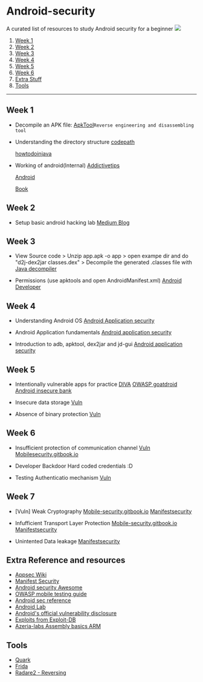 # Android-security
A curated list of resources to study Android security for a beginner
![](https://img.shields.io/badge/android%20-security-blue.svg)

1. [Week 1](#week1)
2. [Week 2](#week2)
3. [Week 3](#week3)
4. [Week 4](#week4)
5. [Week 5](#week5)
6. [Week 6](#week6)
7. [Extra Stuff](#extra)
8. [Tools](#tools)

---
## <a name="week1"></a>Week 1
* Decompile an APK file: [ApkTool](https://ibotpeaches.github.io/Apktool/)`Reverse engineering and disassembling tool`

* Understanding the directory structure
	[codepath](https://guides.codepath.com/android/Android-Directory-Structure)

	[howtodoinjava](https://howtodoinjava.com/android/android-tutorial-android-project-structure-files-and-resources/)

* Working of android(Internal)
    [Addictivetips](https://www.addictivetips.com/mobile/android-partitions-explained-boot-system-recovery-data-cache-misc/)

    [Android](https://source.android.com/devices/bootloader/partitions-images)

	[Book](http://newandroidbook.com/AIvI-M-RL1.pdf)

## <a name="week2"></a>Week 2
* 	Setup basic android hacking lab
		[Medium Blog](https://medium.com/@ehsahil/basic-android-security-testing-lab-part-1-a2b87e667533)

## <a name="week3"></a>Week 3
* 	View Source code
		> Unzip app.apk -o app
		> open exampe dir and do "d2j-dex2jar classes.dex"
		> Decompile the generated .classes file with [Java decompiler](http://java-decompiler.github.io/)

* 	Permissions (use apktools and open AndroidManifest.xml)
		[Android Developer](https://developer.android.com/guide/topics/permissions/overview#normal-dangerous)

## <a name="week4"></a>Week 4
* 	Understanding Android OS
		[Android Application security](https://manifestsecurity.com/android-application-security-part-2/)

* 	Android Application fundamentals
		[Android application security](https://manifestsecurity.com/android-application-security-part-3/)

*  	Introduction to adb, apktool, dex2jar and jd-gui 
		[Android application security](https://manifestsecurity.com/android-application-security-part-3/)

## <a name="week5"></a>Week 5
* 	Intentionally vulnerable apps for practice
		[DIVA](https://payatu.com/damn-insecure-and-vulnerable-app/)
		[OWASP goatdroid](https://github.com/nvisium-jack-mannino/OWASP-GoatDroid-Project)
		[Android insecure bank](https://github.com/dineshshetty/Android-InsecureBankv2)

* 	Insecure data storage
		[Vuln](https://manifestsecurity.com/android-application-security-part-8/)

* Absence of binary protection
	[Vuln](https://manifestsecurity.com/android-application-security-part-9/)

## <a name="week6"></a>Week 6
* 	Insufficient protection of communication channel
		[Vuln](https://manifestsecurity.com/android-application-security-part-10/)
		[Mobilesecurity.gitbook.io](https://mobile-security.gitbook.io/mobile-security-testing-guide/general-mobile-app-testing-guide/0x04f-testing-network-communication)

* 	Developer Backdoor Hard coded credentials :D

* 	Testing Authenticatio mechanism
		[Vuln](https://manifestsecurity.com/android-application-security-part-12/)

## <a name="week7"></a>Week 7

* 	[Vuln] Weak Cryptography
		[Mobile-security.gitbook.io](https://mobile-security.gitbook.io/mobile-security-testing-guide/general-mobile-app-testing-guide/0x04g-testing-cryptography)
		[Manifestsecurity](https://manifestsecurity.com/android-application-security-part-13/)

*	Infufficient Transport Layer Protection
		[Mobile-security.gitbook.io](https://mobile-security.gitbook.io/mobile-security-testing-guide/general-mobile-app-testing-guide/0x04f-testing-network-communication)
		[Manifestsecurity](https://manifestsecurity.com/android-application-security-part-10/)

* 	Unintented Data leakage
		[Manifestsecurity](https://manifestsecurity.com/android-application-security-part-11/)


## <a name="extra"></a>Extra Reference and resources

* [Appsec Wiki](https://appsecwiki.com/#/README)
* [Manifest Security](https://manifestsecurity.com/)
* [Android security Awesome](https://github.com/ashishb/android-security-awesome)
* [OWASP mobile testing guide](https://github.com/OWASP/owasp-mstg)
* [Android sec reference](https://github.com/doridori/Android-Security-Reference)
* [Android Lab](https://github.com/sh4hin/Androl4b)
* [Android's official vulnerability disclosure](https://source.android.com/security/bulletin/)
* [Exploits from Exploit-DB](https://www.exploit-db.com/search?platform=android)
* [Azeria-labs Assembly basics ARM](https://azeria-labs.com/writing-arm-assembly-part-1/)

## <a name="tools"></a>Tools

* [Quark](https://github.com/linkedin/qark/)
* [Frida](https://www.frida.re/)
* [Radare2 - Reversing](https://github.com/radareorg/radare2)
